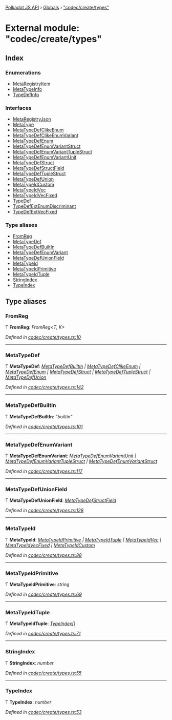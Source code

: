 [Polkadot JS API](../README.md) › [Globals](../globals.md) › ["codec/create/types"](_codec_create_types_.md)

# External module: "codec/create/types"

## Index

### Enumerations

* [MetaRegistryItem](../enums/_codec_create_types_.metaregistryitem.md)
* [MetaTypeInfo](../enums/_codec_create_types_.metatypeinfo.md)
* [TypeDefInfo](../enums/_codec_create_types_.typedefinfo.md)

### Interfaces

* [MetaRegistryJson](../interfaces/_codec_create_types_.metaregistryjson.md)
* [MetaType](../interfaces/_codec_create_types_.metatype.md)
* [MetaTypeDefClikeEnum](../interfaces/_codec_create_types_.metatypedefclikeenum.md)
* [MetaTypeDefClikeEnumVariant](../interfaces/_codec_create_types_.metatypedefclikeenumvariant.md)
* [MetaTypeDefEnum](../interfaces/_codec_create_types_.metatypedefenum.md)
* [MetaTypeDefEnumVariantStruct](../interfaces/_codec_create_types_.metatypedefenumvariantstruct.md)
* [MetaTypeDefEnumVariantTupleStruct](../interfaces/_codec_create_types_.metatypedefenumvarianttuplestruct.md)
* [MetaTypeDefEnumVariantUnit](../interfaces/_codec_create_types_.metatypedefenumvariantunit.md)
* [MetaTypeDefStruct](../interfaces/_codec_create_types_.metatypedefstruct.md)
* [MetaTypeDefStructField](../interfaces/_codec_create_types_.metatypedefstructfield.md)
* [MetaTypeDefTupleStruct](../interfaces/_codec_create_types_.metatypedeftuplestruct.md)
* [MetaTypeDefUnion](../interfaces/_codec_create_types_.metatypedefunion.md)
* [MetaTypeIdCustom](../interfaces/_codec_create_types_.metatypeidcustom.md)
* [MetaTypeIdVec](../interfaces/_codec_create_types_.metatypeidvec.md)
* [MetaTypeIdVecFixed](../interfaces/_codec_create_types_.metatypeidvecfixed.md)
* [TypeDef](../interfaces/_codec_create_types_.typedef.md)
* [TypeDefExtEnumDiscriminant](../interfaces/_codec_create_types_.typedefextenumdiscriminant.md)
* [TypeDefExtVecFixed](../interfaces/_codec_create_types_.typedefextvecfixed.md)

### Type aliases

* [FromReg](_codec_create_types_.md#fromreg)
* [MetaTypeDef](_codec_create_types_.md#metatypedef)
* [MetaTypeDefBuiltIn](_codec_create_types_.md#metatypedefbuiltin)
* [MetaTypeDefEnumVariant](_codec_create_types_.md#metatypedefenumvariant)
* [MetaTypeDefUnionField](_codec_create_types_.md#metatypedefunionfield)
* [MetaTypeId](_codec_create_types_.md#metatypeid)
* [MetaTypeIdPrimitive](_codec_create_types_.md#metatypeidprimitive)
* [MetaTypeIdTuple](_codec_create_types_.md#metatypeidtuple)
* [StringIndex](_codec_create_types_.md#stringindex)
* [TypeIndex](_codec_create_types_.md#typeindex)

## Type aliases

###  FromReg

Ƭ **FromReg**: *FromReg<T, K>*

*Defined in [codec/create/types.ts:10](https://github.com/polkadot-js/api/blob/306857ae07/packages/types/src/codec/create/types.ts#L10)*

___

###  MetaTypeDef

Ƭ **MetaTypeDef**: *[MetaTypeDefBuiltIn](_codec_create_types_.md#metatypedefbuiltin) | [MetaTypeDefClikeEnum](../interfaces/_codec_create_types_.metatypedefclikeenum.md) | [MetaTypeDefEnum](../interfaces/_codec_create_types_.metatypedefenum.md) | [MetaTypeDefStruct](../interfaces/_codec_create_types_.metatypedefstruct.md) | [MetaTypeDefTupleStruct](../interfaces/_codec_create_types_.metatypedeftuplestruct.md) | [MetaTypeDefUnion](../interfaces/_codec_create_types_.metatypedefunion.md)*

*Defined in [codec/create/types.ts:142](https://github.com/polkadot-js/api/blob/306857ae07/packages/types/src/codec/create/types.ts#L142)*

___

###  MetaTypeDefBuiltIn

Ƭ **MetaTypeDefBuiltIn**: *"builtin"*

*Defined in [codec/create/types.ts:101](https://github.com/polkadot-js/api/blob/306857ae07/packages/types/src/codec/create/types.ts#L101)*

___

###  MetaTypeDefEnumVariant

Ƭ **MetaTypeDefEnumVariant**: *[MetaTypeDefEnumVariantUnit](../interfaces/_codec_create_types_.metatypedefenumvariantunit.md) | [MetaTypeDefEnumVariantTupleStruct](../interfaces/_codec_create_types_.metatypedefenumvarianttuplestruct.md) | [MetaTypeDefEnumVariantStruct](../interfaces/_codec_create_types_.metatypedefenumvariantstruct.md)*

*Defined in [codec/create/types.ts:117](https://github.com/polkadot-js/api/blob/306857ae07/packages/types/src/codec/create/types.ts#L117)*

___

###  MetaTypeDefUnionField

Ƭ **MetaTypeDefUnionField**: *[MetaTypeDefStructField](../interfaces/_codec_create_types_.metatypedefstructfield.md)*

*Defined in [codec/create/types.ts:128](https://github.com/polkadot-js/api/blob/306857ae07/packages/types/src/codec/create/types.ts#L128)*

___

###  MetaTypeId

Ƭ **MetaTypeId**: *[MetaTypeIdPrimitive](_codec_create_types_.md#metatypeidprimitive) | [MetaTypeIdTuple](_codec_create_types_.md#metatypeidtuple) | [MetaTypeIdVec](../interfaces/_codec_create_types_.metatypeidvec.md) | [MetaTypeIdVecFixed](../interfaces/_codec_create_types_.metatypeidvecfixed.md) | [MetaTypeIdCustom](../interfaces/_codec_create_types_.metatypeidcustom.md)*

*Defined in [codec/create/types.ts:88](https://github.com/polkadot-js/api/blob/306857ae07/packages/types/src/codec/create/types.ts#L88)*

___

###  MetaTypeIdPrimitive

Ƭ **MetaTypeIdPrimitive**: *string*

*Defined in [codec/create/types.ts:69](https://github.com/polkadot-js/api/blob/306857ae07/packages/types/src/codec/create/types.ts#L69)*

___

###  MetaTypeIdTuple

Ƭ **MetaTypeIdTuple**: *[TypeIndex](_codec_create_types_.md#typeindex)[]*

*Defined in [codec/create/types.ts:71](https://github.com/polkadot-js/api/blob/306857ae07/packages/types/src/codec/create/types.ts#L71)*

___

###  StringIndex

Ƭ **StringIndex**: *number*

*Defined in [codec/create/types.ts:55](https://github.com/polkadot-js/api/blob/306857ae07/packages/types/src/codec/create/types.ts#L55)*

___

###  TypeIndex

Ƭ **TypeIndex**: *number*

*Defined in [codec/create/types.ts:53](https://github.com/polkadot-js/api/blob/306857ae07/packages/types/src/codec/create/types.ts#L53)*
